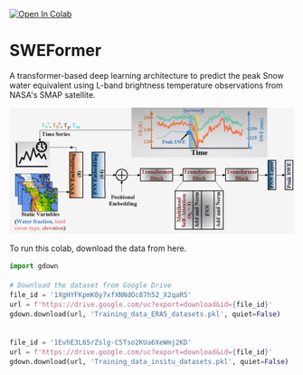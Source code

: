 [![Open In Colab](https://colab.research.google.com/assets/colab-badge.svg)](https://colab.research.google.com/github/Divak14/SWEFormer/blob/main/Main.ipynb)

# SWEFormer
A transformer-based deep learning architecture to predict the peak Snow water equivalent using L-band brightness temperature observations from NASA's SMAP satellite. 

<img src="Figures/SWEFormer.png"  width="800" />

To run this colab, download the data from here.

```python
import gdown

# Download the dataset from Google Drive
file_id = '1XgHYFKpmK0y7xfXNNdOc87h52_X2qaRS'
url = f'https://drive.google.com/uc?export=download&id={file_id}'
gdown.download(url, 'Training_data_ERA5_datasets.pkl', quiet=False)


file_id = '1EvhE3L65rZslg-C5Tso2KUa6XeWmj2KD'
url = f'https://drive.google.com/uc?export=download&id={file_id}'
gdown.download(url, 'Training_data_insitu_datasets.pkl', quiet=False)
